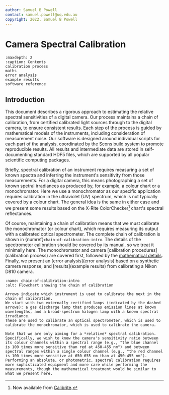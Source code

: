 ```yaml
---
author: Samuel B Powell
contact: samuel.powell@uq.edu.au
copyright: 2022, Samuel B Powell
---
```


# Camera Spectral Calibration

```{toctree}
:maxdepth: 2
:caption: Contents
calibration process
maths
error analysis
example results
software reference
```

## Introduction

This document describes a rigorous approach to estimating the relative spectral sensitivities of a digital camera.
Our process maintains a chain of calibration, from certified calibrated light sources through to the digital camera, to ensure consistent results.
Each step of the process is guided by mathematical models of the instruments, including consideration of measurement noise.
Our software is designed around individual scripts for each part of the analysis, coordinated by the Scons build system to promote reproducible results.
All results and intermediate data are stored in self-documenting standard HDF5 files, which are supported by all popular scientific computing packages.

Briefly, spectral calibration of an instrument requires measuring a set of known spectra and inferring the instrument's sensitivity from those measurements.
For a digital camera, this means photographing a set of known spetral irradiances as produced by, for example, a colour chart or a monochromator.
Here we use a monochromator as our specific application requires calibration in the ultraviolet (UV) spectrum, which is not typically covered by a colour chart.
The general idea is the same in either case and we present some results based on the X-Rite ColorChecker[^note-xrite] chart's spectral reflectances.

[^note-xrite]: Now available from [Calibrite](https://calibrite.com).

Of course, maintaining a chain of calibration means that we must calibrate the monochromator (or colour chart), which requires measuring its output with a calibrated optical spectrometer.
The complete chain of calibration is shown in {numref}`chain-of-calibration-intro`.
The details of the spectrometer calibration should be covered by its manual, so we treat it minimally here.
The monochromator and camera [calibration procedures](calibration process) are covered first, followed by the [mathematical details](maths).
Finally, we present an [error analysis](error analysis) based on a synthetic camera response, and [results](example results) from calibrating a Nikon D810 camera.

```{figure} chain-of-calibration.svg
:name: chain-of-calibration-intro
:alt: Flowchart showing the chain of calibration

Arrows indicate which instrument is used to calibrate the next in the chain of calibration.
We start with two externally certified lamps (indicated by the dashed arrows): a gas discharge lamp that produces emission lines at known wavelengths, and a broad-spectrum halogen lamp with a known spectral irradiance.
These are used to calibrate an optical spectrometer, which is used to calibrate the monochromator, which is used to calibrate the camera.
```

```{warning}
Note that we are only aiming for a *relative* spectral calibration.
Specifically, we wish to know the camera's sensitivity ratio between its colour channels within a spectral range (e.g., "the blue channel is 100 times more sensitive than red at 450-455 nm") and between spectral ranges within a single colour channel (e.g., "the red channel is 100 times more sensitive at 650-655 nm than at 450-455 nm").
Performing an absolute, or photometric, spectral calibration requires more sophisticated equipment and more care while performing the measurements, though the mathematical treatment would be similar to what we present here.
```
